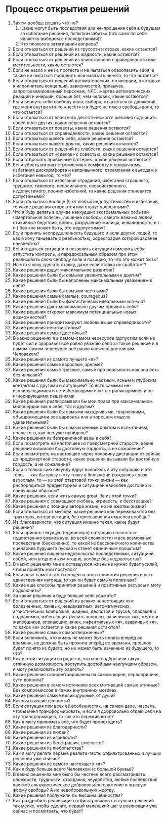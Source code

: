 # Процесс открытия решений

1. Зачем вообще решать что-то?
   1. Какие могут быть последствия или не-прощения себя в будущем за избегание решения, попытки«забить» (что само по себе является выбором с последствиями)?&#x20;
   2. Что плохого в затягивании вопроса?
2. Если отказаться от решений из трусости и страха, какие остаются?
3. Если отказаться от решений из жадности, какие остаются?
4. Если отказаться от решений из воинственной справедливости или мстительности, какие остаются?
5. Если не назло и не из протеста и не пытаться обезопасить себя, и также не пытаться продавить или навязать ничего, то что остается?
6. Если отказаться от решений автоматических, по инерции, в которых я исполнитель концепций, зависимостей, привычек, запрограммированный персонаж, NPC, жертва автоматических реакций и инерций, больше бот, чем человек, какие остаются?
7. Если вернуть себе свободу воли, выбора, отказаться от движений, где меня внутри что-то «несёт» и я будто не имею свободы воли, то что остается?
8. Если отказаться от властного деспотическогго желания подчинить своей воле других, какие решения остаются?
9. Если отказаться от правоты, какие решения остаются?
10. Если отказаться от справедливости, какие решения остаются?
11. Если отказаться жалеть себя, какие решения остаются?
12. Если отказаться жалеть других, какие решения остаются?
13. Если отказаться от решений из слабости, какие решения остаются?
14. Если отказаться от «сделок» с совестью, какие решения остаются?
15. Если отбросить привычные паттерны, какие решения остаются?
16. Если убрать мотивы стремления к комфорту и привычному, избегания дискормфорта и непривычного, стремления к выгодам и избегания невыгод, то что?
17. Если отказаться от избегания страданий, избегания страшного, трудного, тяжелого, непосильного, несвойственного, недопустимого, прочих избеганий, то какие решения становятся допустимыми?
18. Если отказаться вообще (!) от любых недопустимостей и избеганий, то какие решения откроются или станут уверенными?
19. Что я буду делать в случае наихудших экстремальных событий (смертельная болезнь, лишение свободы, смерть важных людей, стихийные бедствия, войны, разрушение жилища, инвалидность, и т. п.) без «не может быть, это недопустимо»?
20. Если принять неопределенность будущего и воли других людей, то как я хочу танцевать с реальностью, хореография которой заранее неизвестна?
21. Если отдаться ситуации и позволить ситуации изменить себя, отпустить контроль, и парадоксальным образом при этом реализовать свою свободу воли и позицию, то что это может быть?
22. На что я хочу сделать ставку, даже если ставка не сработает?
23. Какие решения дадут максимальное развитие?
24. Какие решения были бы самыми уважительными к другим?
25. Какие решения были бы наполнены максимальным уважением к себе?
26. Какие решения были бы самыми честными?
27. Какие решения самые смелые, courageous?
28. Какие решения были бы фантастически идеальными win-win?
29. Какие решения дают максимально другим проявить себя?
30. Какие решения откроют максимум потенциальных новых возможностей?
31. Какие решения приоритезируют любовь выше справедливости?
32. Какие решения не-эгоистичны?
33. Какие решения самые достойные?
34. В каких решениях я в самом-самом нересурсе (допустим если не будет сил и здоровья) всё равно уважаю себя за такое решение и в самом-самом нересурсе всё равно являюсь достойным Человеком?
35. Какие решения из самого лучшего «я»?
36. Какие решения самые взрослые, зрелые?
37. Какие решения самые трезвые, самые про реальность как она есть без иллюзий?
38. Какие решения были бы максимально честным, ясным и глубоким контактом с другими и ситуацией? То есть самыми не-изолирующимися и не-избегающими и не-остраняющимися и не-игнорирующими решениями.
39. Какие решения реализовывали бы мои права при максимальном милосердии как к себе, так и другим?
40. Какие решения были бы самыми находчивыми, творческими, объединяющими все варианты или в хорошем смысле удивительными?
41. Какие решения были бы самым ценным опытом и испытанием, после того, как оно уже пройдено?
42. Какие решения из безграничной веры в себя?
43. Если посмотреть на настоящее из предсметрной старости, какие решения вызывали бы достойную гордость, а не сожаление?
44. Если посмотреть на настоящее через половину дистанции от сейчас до предсмертной старости, какие решения вызывали бы достойную гордость, а не сожаление?
45. Если я только сию секунду вдруг вселяюсь в эту ситуацию и это тело, — как бы сразу в эту точку в биографии рождаюсь сразу взрослым, то — из этой стартовой точки жизни — как распорядиться предысторией и ситуацией наиболее достойно и наилучшим образом?
46. Какие решения, если жить самую great life из этой точки?
47. Какие решения с совмещают любовь, игривость, и бесстрашие?
48. Какие решения с позиции автора жизни, но не жертвы жизни?
49. Если отказаться от мыслей, какие решения как переживаются без трактовок, интерпретаций, без присваивания смыслов вообще?
50. Из благодарности, что ситуация именно такая, какие будут решения?
51. Если принять текущую (единичную) ситуацию полностью (единственно возможную, во всей сложности) и все возможные последствия (бесконечно), то какой из бессконечного количества сценариев будущего пускай и станет единичным прошлым?
52. Какие решения лишены недовольства последствиями, ситуацией, собой, чем угодно и кем угодно, вообще без недовольства?
53. В каких решениях мне в оставшуюся жизнь не нужно будет усилий, чтобы принять мой поступок?
54. Если опыт самого этого процесса этого принятия решения и есть единственная награда, то как он будет самым полезным?
55. Какие ещё способы принятия решений и позитивные ресурсы я могу подключить?
56. За какие решения я буду больше себя уважать?
57. Если отказаться от решений из всяких ненастоящих «я»: болезненных, лживых, неадекватных, автоматических, эгоистических воображал, жадных,  деспотов и трусов, слабаков и подхалимов, избегающих решать вопросы, зависимых «я», жертв и жалобщиков, опекающих нянек, инфантильных «я», сварливых «я», то какое «я» остается и какие решения остаются?
58. Какие решения самые самоотверженные?
59. Если вспомнить, что жизнь не может быть понята вперёд во времени, но должна быть прожита вперёд во времени, прошлое будет понято из будего, но не может быть изменено из будущего, то что?
60. Как в этой ситуации из радости, что мне подбросили такую отличную возможность поступить достойным наилучшим образом, я могу реализовать эту радость?
61. Какие решения сконцентрированны на самом корне, первопричине, сути вопроса?
62. Какие решения в самом источнике всех мотиваций самые этичные? Без компромиссов в самих внутренних мотивах.
63. Какие решения самые великодушные, от души?
64. Каковы высшие ценности?
65. Если ситуация при всех её особенностях, на самом деле, назрела, чтобы меня трансформировать, и если я добровольно отдаю себя на эту трансформацию, то как это переживается?
66. Как я могу принимать всё, что будет происходить?
67. Какие решения из благодарности?
68. Какие решения из любви?
69. Какие решения из игривости?
70. Какие решения из бесстрашия, смелости?
71. Какие решения из любопытства?
72. Как я могу делать первые реалити-тесты отфильтрованных и лучщих решений уже сейчас?
73. Какие решения из самого настоящего «я»?
74. Как я буду больше всего Человеком (с большой буквы)?
75. В каких решениях мне было бы честнее всего рассматривать сложности, трудности, страдания, неудобства, любые последствия как  моё альтруистическое добровольное служение и высшую форму свободы? А не недобровольную жертву.
76. Какие решения послужили бы высшим ценностям?
77. Как раздробить реализацию отфильтрованных и лучших решений так мелко, чтобы сделать первый маленький шаг в реализации уже сейчас и посмотреть, что будет?
